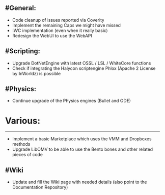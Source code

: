 #General:
--------
* Code cleanup of issues reported via Coverity
* Implement the remaining Caps we might have missed
* IWC implementation (even when it really basic)
* Redesign the WebUI to use the WebAPI

#Scripting:
----------
* Upgrade DotNetEngine with latest OSSL / LSL / WhiteCore functions
* Check if integrating the Halycon scriptengine Phlox (Apache 2 License by InWorldz) is possible

#Physics:
--------
* Continue upgrade of the Physics engines (Bullet and ODE)

# Various:
--------
* Implement a basic Marketplace which uses the VMM and Dropboxes methods
* Upgrade LibOMV to be able to use the Bento bones and other related pieces of code

#Wiki
----
* Update and fill the Wiki page with needed details (also point to the Documentation Repository)
